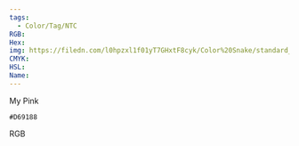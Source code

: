 ```yaml
---
tags:
  - Color/Tag/NTC
RGB:
Hex:
img: https://filedn.com/l0hpzxl1f01yT7GHxtF8cyk/Color%20Snake/standard_csv_to_svg//D69188.svg
CMYK:
HSL:
Name:
---
```

My Pink
```palette
#D69188
```
RGB
